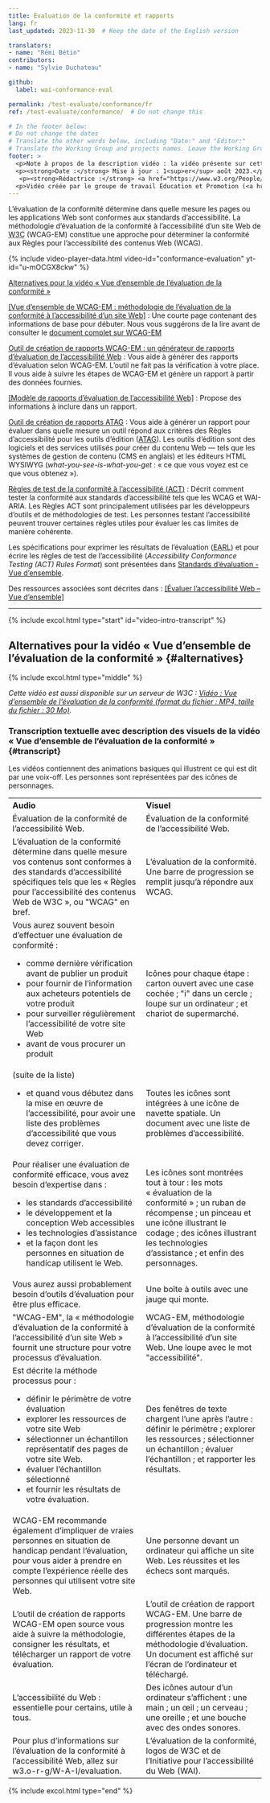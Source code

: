 ```yaml
---
title: Évaluation de la conformité et rapports
lang: fr
last_updated: 2023-11-30  # Keep the date of the English version

translators:
- name: "Rémi Bétin"
contributors:
- name: "Sylvie Duchateau"

github:
  label: wai-conformance-eval

permalink: /test-evaluate/conformance/fr
ref: /test-evaluate/conformance/  # Do not change this

# In the footer below:
# Do not change the dates
# Translate the other words below, including "Date:" and "Editor:"
# Translate the Working Group and projects names. Leave the Working Group and projects acronyms in English.
footer: >
  <p>Note à propos de la description vidéo : la vidéo présente sur cette page n’inclut pas l’audiodescription synchronisée car les images n’illustrent que l’audio et ne fournissent pas d’informations supplémentaires. Dans ce cas-ci, l’audiodescription serait plus distrayante qu’utile pour la plupart des utilisateurs, y compris pour les personnes qui ne peuvent pas voir les images. La description des informations contenues dans les images est reprise dans la transcription textuelle avec description des visuels (« transcription descriptive »).</p>
  <p><strong>Date :</strong> Mise à jour : 1<sup>er</sup> août 2023.</p>
   <p><strong>Rédactrice :</strong> <a href="https://www.w3.org/People/Shawn/">Shawn Lawton Henry</a>.</p>
  <p>Vidéo créée par le groupe de travail Éducation et Promotion (<a href="https://www.w3.org/WAI/EO/">EOWG</a>) avec le soutien du projet <a href="https://www.w3.org/WAI/about/projects/wai-guide/">WAI-Guide</a> financé par la Commission européenne (CE) dans le cadre du programme Horizon 2020 (convention de subvention n°822245).</p>
---
```


L’évaluation de la conformité détermine dans quelle mesure les pages ou les applications Web sont conformes aux standards d’accessibilité. La méthodologie d’évaluation de la conformité à l’accessibilité d’un site Web de <acronym title="World Wide Web Consortium">W3C</acronym> (WCAG-EM) constitue une approche pour déterminer la conformité aux Règles pour l’accessibilité des contenus Web (WCAG).

<div class="video-card" id="video-intro">
  {% include video-player-data.html
      video-id="conformance-evaluation"
      yt-id="u-mOCGX8ckw"
  %}
  <p><a href="#alternatives">Alternatives pour la vidéo « Vue d’ensemble de l’évaluation de la conformité »</a></p>
</div>

[[Vue d’ensemble de WCAG-EM : méthodologie de l’évaluation de la conformité à l’accessibilité d’un site Web]](/test-evaluate/conformance/wcag-em/)
: Une courte page contenant des informations de base pour débuter. Nous vous suggérons de la lire avant de consulter le [document complet sur WCAG-EM](https://www.w3.org/TR/WCAG-EM/)

[Outil de création de rapports WCAG-EM : un générateur de rapports d’évaluation de l’accessibilité Web](https://www.w3.org/WAI/eval/report-tool/)
: Vous aide à générer des rapports d’évaluation selon WCAG-EM. L’outil ne fait pas la vérification à votre place. Il vous aide à suivre les étapes de WCAG-EM et génère un rapport à partir des données fournies.

[[Modèle de rapports d’évaluation de l’accessibilité Web]](/test-evaluate/report-template/)
: Propose des informations à inclure dans un rapport.

[Outil de création de rapports ATAG](https://www.w3.org/WAI/atag/report-tool/)
: Vous aide à générer un rapport pour évaluer dans quelle mesure un outil répond aux critères des Règles d’accessibilité pour les outils d’édition ([ATAG](https://www.w3.org/WAI/standards-guidelines/atag/)). Les outils d’édition sont des logiciels et des services utilisés pour créer du contenu Web &mdash;&nbsp;tels que les systèmes de gestion de contenu (CMS en anglais) et les éditeurs HTML WYSIWYG (<i lang="en">what-you-see-is-what-you-get</i> : « ce que vous voyez est ce que vous obtenez »).

[Règles de test de la conformité à l’accessibilité (<abbr lang="en" title="Accessibility Conformance Testing">ACT</abbr>)](/standards-guidelines/act/rules/about/)
:  Décrit comment tester la conformité aux standards d’accessibilité tels que les WCAG et WAI-ARIA. Les Règles ACT sont principalement utilisées par les développeurs d’outils et de méthodologies de test. Les personnes testant l’accessibilité peuvent trouver certaines règles utiles pour évaluer les cas limites de manière cohérente.

<!-- Communiquez clairement les résultats de l’évaluation, en précisant le périmètre de l’évaluation. -->

Les spécifications pour exprimer les résultats de l’évaluation (<abbr lang="en" title="Evaluation and Report Language">EARL</abbr>) et pour écrire les règles de test de l’accessibilité (<i lang="en">Accessibility Conformance Testing (ACT) Rules Format</i>) sont présentées dans [Standards d’évaluation - Vue d’ensemble](/standards-guidelines/evaluation/).

Des ressources associées sont décrites dans : [[Évaluer l’accessibilité Web – Vue d’ensemble]](/test-evaluate/)

<hr>

{% include excol.html type="start" id="video-intro-transcript" %}

##  Alternatives pour la vidéo « Vue d’ensemble de l’évaluation de la conformité » {#alternatives}

{% include excol.html type="middle" %}

_Cette vidéo est aussi disponible sur un serveur de W3C : [Vidéo : Vue d’ensemble de l’évaluation de la conformité (format du fichier : MP4, taille du fichier : 30 Mo)](https://media.w3.org/wai/evaluation-intros/conformance-evaluation.mp4)._

###  Transcription textuelle avec description des visuels de la vidéo « Vue d’ensemble de l’évaluation de la conformité » {#transcript}

Les vidéos contiennent des animations basiques qui illustrent ce qui est dit par une voix-off. Les personnes sont représentées par des icônes de personnages. 

<table aria-labelledby="transcript">
  <tbody><tr>
    <th align="left">Audio</th>
    <th align="left">Visuel</th>
  </tr>
  <tr>
    <td>Évaluation de la conformité de l’accessibilité Web.</td>
    <td>Évaluation de la conformité de l’accessibilité Web.</td>
  </tr>
  <tr>
    <td>L’évaluation de la conformité détermine dans quelle mesure vos contenus sont conformes à des standards d’accessibilité spécifiques tels que les « Règles pour l’accessibilité des contenus Web de W3C », ou "WCAG" en bref.</td>
    <td>L’évaluation de la conformité. Une barre de progression se remplit jusqu’à répondre aux WCAG.</td>
  </tr>
  <tr>
    <td>Vous aurez souvent besoin d’effectuer une évaluation de conformité :
      <ul>
        <li> comme dernière vérification avant de publier un produit</li>
        <li> pour fournir de l’information aux acheteurs potentiels de votre produit</li>
        <li> pour surveiller régulièrement l’accessibilité de votre site Web</li>
        <li> avant de vous procurer un produit</li>
      </ul></td>
    <td>Icônes pour chaque étape : carton ouvert avec une case cochée ; "i" dans un cercle ; loupe sur un ordinateur ; et chariot de supermarché.</td>
  </tr>
  <tr>
    <td>(suite de la liste)
      <ul>
        <li> et quand vous débutez dans la mise en œuvre de l’accessibilité, pour avoir une liste des problèmes d’accessibilité que vous devez corriger.</li>
      </ul></td>
    <td>Toutes les icônes sont intégrées à une icône de navette spatiale. Un document avec une liste de problèmes d’accessibilité.</td>
  </tr>
  <tr>
    <td>Pour réaliser une évaluation de conformité efficace, vous avez besoin d’expertise dans :
      <ul>
        <li> les standards d’accessibilité</li>
        <li> le développement et la conception Web accessibles</li>
        <li> les technologies d’assistance</li>
        <li> et la façon dont les personnes en situation de handicap utilisent le Web.</li>
      </ul></td>
    <td>Les icônes sont montrées tout à tour : les mots « évaluation de la conformité » ; un ruban de récompense ; un pinceau et une icône illustrant le codage ; des icônes illustrant les technologies d’assistance ; et enfin des personnages.</td>
  </tr>
  <tr>
    <td>Vous aurez aussi probablement besoin d’outils d’évaluation pour être plus efficace.</td>
    <td>Une boîte à outils avec une jauge qui monte.</td>
  </tr>
  <tr>
    <td>"WCAG-EM", la « méthodologie d’évaluation de la conformité à l’accessibilité d’un site Web » fournit une structure pour votre processus d’évaluation.</td>
    <td>WCAG-EM, méthodologie d’évaluation de la conformité à l’accessibilité d’un site Web. Une loupe avec le mot "accessibilité".</td>
  </tr>
  <tr>
    <td>Est décrite la méthode processus pour :
      <ul>
        <li> définir le périmètre de votre évaluation</li>
        <li> explorer les ressources de votre site Web</li>
        <li> sélectionner un échantillon représentatif des pages de votre site Web.</li>
        <li> évaluer l’échantillon sélectionné</li>
        <li> et fournir les résultats de votre évaluation.</li>
      </ul></td>
    <td>Des fenêtres de texte chargent l’une après l’autre : définir le périmètre ; explorer les ressources ; sélectionner un échantillon ; évaluer l’échantillon ; et rapporter les résultats.</td>
  </tr>
  <tr>
    <td>WCAG-EM recommande également d’impliquer de vraies personnes en situation de handicap pendant l’évaluation, pour vous aider à prendre en compte l’expérience réelle des personnes qui utilisent votre site Web.</td>
    <td>Une personne devant un ordinateur qui affiche un site Web. Les réussites et les échecs sont marqués.</td>
  </tr>
  <tr>
    <td>L’outil de création de rapports WCAG-EM open source vous aide à suivre la méthodologie, consigner les résultats, et télécharger un rapport de votre évaluation.</td>
    <td>L’outil de création de rapport WCAG-EM. Une barre de progression montre les différentes étapes de la méthodologie d’évaluation. Un document est affiché sur l’écran de l’ordinateur et téléchargé.
</td>
  </tr>
    <tr>
      <td>L’accessibilité du Web : essentielle pour certains, utile à tous.</td>
      <td>Des icônes autour d’un ordinateur s’affichent : une main ; un œil ; un cerveau ; une oreille ; et une bouche avec des ondes sonores.</td>
    </tr>
    <tr>
      <td>Pour plus d’informations sur l’évaluation de la conformité à l’accessibilité Web, allez sur w3.o-r-g/W-A-I/evaluation.</td>
      <td>L’évaluation de la conformité, logos de W3C et de l’Initiative pour l’accessibilité du Web (WAI).</td>
    </tr>
</tbody>
</table>

{% include excol.html type="end" %}
